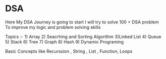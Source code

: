 # DSA
Here My DSA Journey is going to start
I will try to solve 100 + DSA problem 
To improve my logic and problem solving
skills

Topics :- 1) Array
          2) Seacrhing and Sorting Algorithm
          3)Linked List
          4) Queue
          5) Stack
          6) Tree
          7) Graph
          8) Hash
          9) Dynamic Programing

Basic Concepts like Recurssion , String , List , Function, Loops 
